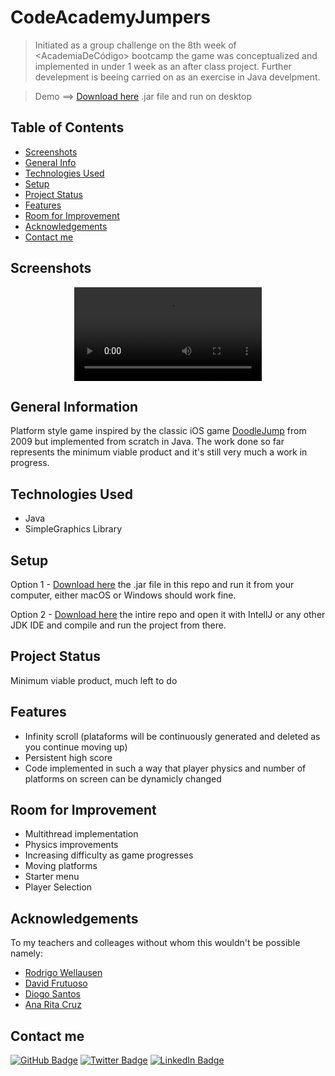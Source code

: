 #  CodeAcademyJumpers

> Initiated as a group challenge on the 8th week of <AcademiaDeCódigo> bootcamp the game was conceptualized and implemented in under 1 week as an after class project. Further develepment is beeing carried on as an exercise in Java develpment.

> Demo  ==>  [Download here](CodeAcademyJumpers.jar) .jar file and run on desktop


## Table of Contents
* [Screenshots](#screenshots)
* [General Info](#general-information)
* [Technologies Used](#technologies-used)
* [Setup](#setup)
* [Project Status](#project-status)
* [Features](#features)
* [Room for Improvement](#room-for-improvement)
* [Acknowledgements](#acknowledgements)
* [Contact me](#contact-me)


## Screenshots

<div align="center">
    <video autoplay=true 
    src="https://user-images.githubusercontent.com/28967333/212521136-90a44fa9-1449-4d99-b363-c961275a8f3c.mov">
    </video>
</div>


## General Information
Platform style game inspired by the classic iOS game [DoodleJump](https://doodlejump.io) from 2009 but implemented from scratch in Java. The work done so far represents the minimum viable product and it's still very much a work in progress.


## Technologies Used
- Java
- SimpleGraphics Library


## Setup
Option 1 - [Download here](CodeAcademyJumpers.jar) the .jar file in this repo and run it from your computer, either macOS or Windows should work fine.

Option 2 - [Download here](https://github.com/JohnLacerdaOliveira/CodeAcademyJumpers) the intire repo and open it with IntellJ or any other JDK IDE and compile and run the project from there.


## Project Status
Minimum viable product, much left to do


## Features
- Infinity scroll (plataforms will be continuously generated and deleted as you continue moving up)
- Persistent high score
- Code implemented in such a way that player physics and number of platforms on screen can be dynamicly changed


## Room for Improvement
- Multithread implementation
- Physics improvements
- Increasing difficulty as game progresses
- Moving platforms
- Starter menu
- Player Selection


## Acknowledgements
To my teachers and colleages without whom this wouldn't be possible namely:
- [Rodrigo Wellausen](https://www.linkedin.com/in/rodrigowellausendev/)
- [David Frutuoso](https://www.linkedin.com/in/david-frutuoso/)
- [Diogo Santos](https://www.linkedin.com/in/diogo-dias-santos/)
- [Ana Rita Cruz](https://www.linkedin.com/in/ana-rita-cruz/)


## Contact me
[![GitHub Badge](https://img.shields.io/badge/GitHub-100000?style=for-the-badge&logo=github&logoColor=white)](https://github.com/JohnLacerdaOliveira)
[![Twitter Badge](https://img.shields.io/badge/Twitter-1DA1F2?style=for-the-badge&logo=twitter&logoColor=white)](https://twitter.com/JBLacerda007)
[![LinkedIn Badge](https://img.shields.io/badge/LinkedIn-0077B5?style=for-the-badge&logo=linkedin&logoColor=white)](https://www.linkedin.com/in/johnlacerdaoliveira/)

